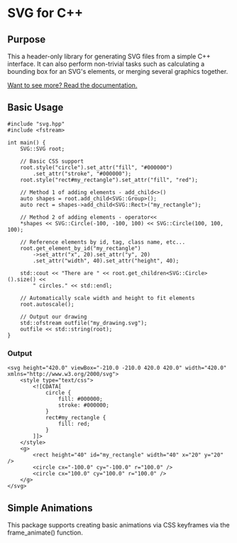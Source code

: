 # SVG for C++

## Purpose
This a header-only library for generating SVG files from a simple C++ interface. It can also perform non-trivial tasks such as calculating a bounding box for an SVG's elements, or merging several graphics together.

[Want to see more? Read the documentation.](https://vincentlaucsb.github.io/svg/)

## Basic Usage

```
#include "svg.hpp"
#include <fstream>

int main() {
    SVG::SVG root;

    // Basic CSS support
    root.style("circle").set_attr("fill", "#000000")
        .set_attr("stroke", "#000000");
    root.style("rect#my_rectangle").set_attr("fill", "red");

    // Method 1 of adding elements - add_child<>()
    auto shapes = root.add_child<SVG::Group>();
    auto rect = shapes->add_child<SVG::Rect>("my_rectangle");

    // Method 2 of adding elements - operator<<
    *shapes << SVG::Circle(-100, -100, 100) << SVG::Circle(100, 100, 100);

    // Reference elements by id, tag, class name, etc...
    root.get_element_by_id("my_rectangle")
        ->set_attr("x", 20).set_attr("y", 20)
        .set_attr("width", 40).set_attr("height", 40);

    std::cout << "There are " << root.get_children<SVG::Circle>().size() <<
        " circles." << std::endl;

    // Automatically scale width and height to fit elements
    root.autoscale();

    // Output our drawing
    std::ofstream outfile("my_drawing.svg");
    outfile << std::string(root);
}
```

### Output

```
<svg height="420.0" viewBox="-210.0 -210.0 420.0 420.0" width="420.0" xmlns="http://www.w3.org/2000/svg">
	<style type="text/css">
		<![CDATA[
			circle {
				fill: #000000;
				stroke: #000000;
			}
			rect#my_rectangle {
				fill: red;
			}
		]]>
	</style>
	<g>
		<rect height="40" id="my_rectangle" width="40" x="20" y="20" />
		<circle cx="-100.0" cy="-100.0" r="100.0" />
		<circle cx="100.0" cy="100.0" r="100.0" />
	</g>
</svg>
```

## Simple Animations
This package supports creating basic animations via CSS keyframes via the frame_animate() function.
